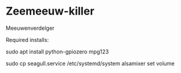 # Zeemeeuw-killer

Meeuwenverdelger

Required installs:

sudo apt install python-gpiozero mpg123

sudo cp seagull.service /etc/systemd/system
alsamixer set volume
